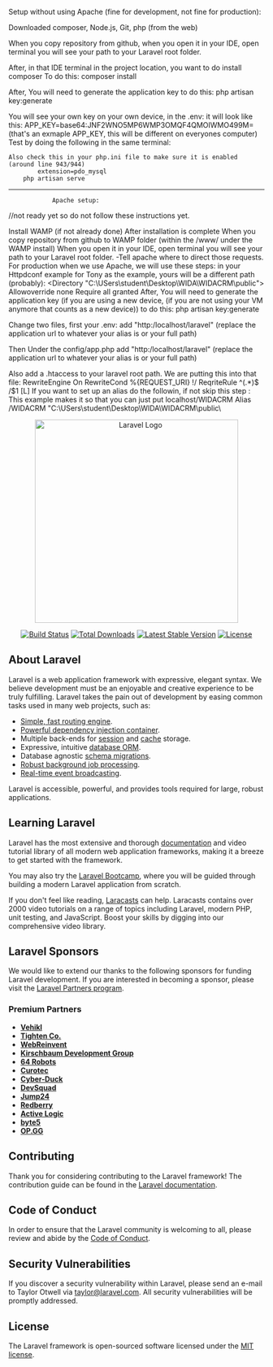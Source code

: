 <p>
Setup without using Apache (fine for development, not fine for production): 


Downloaded composer, Node.js, Git, php (from the web)

When you copy repository from github, when you open it in your IDE, open terminal you will see your path to your Laravel root folder. 

After, in that IDE terminal in the project location, you want to do install composer 
	To do this: 
		composer install 

After, You will need to generate the application key 
	to do this: 
		php artisan key:generate

You will see your own key on your own device, in the .env: 
	it will look like this: 
		APP_KEY=base64:JNF2WNO5MP6WMP3OMQF4QMOIWMO499M=
			(that's an exmaple APP_KEY, this will be different on everyones computer)
	Test by doing the following in the same terminal: 

	Also check this in your php.ini file to make sure it is enabled (around line 943/944) 
			extension=pdo_mysql
		php artisan serve



---------------------------------------------------------------------------------------------------------------------------------------

				Apache setup: 
//not ready yet so do not follow these instructions yet.

Install WAMP (if not already done)
After installation is complete
When you copy repository from github to WAMP folder (within the /www/ under the WAMP install)
When you open it in your IDE, open terminal you will see your path to your Laravel root folder. 
	-Tell apache where to direct those requests. 
		For production when we use Apache, we will use these steps: 
	in your Httpdconf example for Tony as the example, yours will be a different path (probably):
		<Directory "C:\USers\student\Desktop\WIDA\WIDACRM\public\">
			Allowoverride none
			Require all granted
		</Directory>
After, You will need to generate the application key (if you are using a new device, (if you are not using your VM anymore that counts as a new device)) 
	to do this: 
		php artisan key:generate 
	
	
Change two files, first your .env: 
	add "http:/localhost/laravel"  (replace the application url to whatever your alias is or your full path)

Then Under the config/app.php 
	add "http:/localhost/laravel" (replace the application url to whatever your alias is or your full path)

Also add a .htaccess to your laravel root path. 
	We are putting this into that file: 
		<IfModule mod_rewrite.c>
		RewriteEngine On
		RewriteCond %{REQUEST_URI} !/
		ReqriteRule ^(.*)$ /$1 [L]
		</IfModule>
If you want to set up an alias do the followin, if not skip this step : 
				This example makes it so that you can just put localhost/WIDACRM
	Alias /WIDACRM "C:\USers\student\Desktop\WIDA\WIDACRM\public\
	



</p>


<p align="center"><a href="https://laravel.com" target="_blank"><img src="https://raw.githubusercontent.com/laravel/art/master/logo-lockup/5%20SVG/2%20CMYK/1%20Full%20Color/laravel-logolockup-cmyk-red.svg" width="400" alt="Laravel Logo"></a></p>

<p align="center">
<a href="https://github.com/laravel/framework/actions"><img src="https://github.com/laravel/framework/workflows/tests/badge.svg" alt="Build Status"></a>
<a href="https://packagist.org/packages/laravel/framework"><img src="https://img.shields.io/packagist/dt/laravel/framework" alt="Total Downloads"></a>
<a href="https://packagist.org/packages/laravel/framework"><img src="https://img.shields.io/packagist/v/laravel/framework" alt="Latest Stable Version"></a>
<a href="https://packagist.org/packages/laravel/framework"><img src="https://img.shields.io/packagist/l/laravel/framework" alt="License"></a>
</p>

## About Laravel

Laravel is a web application framework with expressive, elegant syntax. We believe development must be an enjoyable and creative experience to be truly fulfilling. Laravel takes the pain out of development by easing common tasks used in many web projects, such as:

- [Simple, fast routing engine](https://laravel.com/docs/routing).
- [Powerful dependency injection container](https://laravel.com/docs/container).
- Multiple back-ends for [session](https://laravel.com/docs/session) and [cache](https://laravel.com/docs/cache) storage.
- Expressive, intuitive [database ORM](https://laravel.com/docs/eloquent).
- Database agnostic [schema migrations](https://laravel.com/docs/migrations).
- [Robust background job processing](https://laravel.com/docs/queues).
- [Real-time event broadcasting](https://laravel.com/docs/broadcasting).

Laravel is accessible, powerful, and provides tools required for large, robust applications.

## Learning Laravel

Laravel has the most extensive and thorough [documentation](https://laravel.com/docs) and video tutorial library of all modern web application frameworks, making it a breeze to get started with the framework.

You may also try the [Laravel Bootcamp](https://bootcamp.laravel.com), where you will be guided through building a modern Laravel application from scratch.

If you don't feel like reading, [Laracasts](https://laracasts.com) can help. Laracasts contains over 2000 video tutorials on a range of topics including Laravel, modern PHP, unit testing, and JavaScript. Boost your skills by digging into our comprehensive video library.

## Laravel Sponsors

We would like to extend our thanks to the following sponsors for funding Laravel development. If you are interested in becoming a sponsor, please visit the [Laravel Partners program](https://partners.laravel.com).

### Premium Partners

- **[Vehikl](https://vehikl.com/)**
- **[Tighten Co.](https://tighten.co)**
- **[WebReinvent](https://webreinvent.com/)**
- **[Kirschbaum Development Group](https://kirschbaumdevelopment.com)**
- **[64 Robots](https://64robots.com)**
- **[Curotec](https://www.curotec.com/services/technologies/laravel/)**
- **[Cyber-Duck](https://cyber-duck.co.uk)**
- **[DevSquad](https://devsquad.com/hire-laravel-developers)**
- **[Jump24](https://jump24.co.uk)**
- **[Redberry](https://redberry.international/laravel/)**
- **[Active Logic](https://activelogic.com)**
- **[byte5](https://byte5.de)**
- **[OP.GG](https://op.gg)**

## Contributing

Thank you for considering contributing to the Laravel framework! The contribution guide can be found in the [Laravel documentation](https://laravel.com/docs/contributions).

## Code of Conduct

In order to ensure that the Laravel community is welcoming to all, please review and abide by the [Code of Conduct](https://laravel.com/docs/contributions#code-of-conduct).

## Security Vulnerabilities

If you discover a security vulnerability within Laravel, please send an e-mail to Taylor Otwell via [taylor@laravel.com](mailto:taylor@laravel.com). All security vulnerabilities will be promptly addressed.

## License

The Laravel framework is open-sourced software licensed under the [MIT license](https://opensource.org/licenses/MIT).
